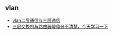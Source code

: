 ## vlan
* [vlan二层通信与三层通信](https://zhuanlan.zhihu.com/p/522994161)
* [三层交换机与路由器傻傻分不清楚，今天学习一下](https://zhuanlan.zhihu.com/p/64455461)
